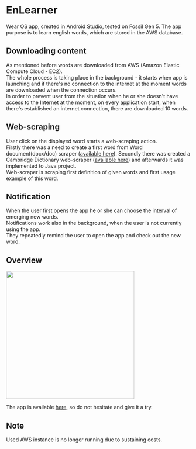 # EnLearner
Wear OS app, created in Android Studio, tested on Fossil Gen 5.
The app purpose is to learn english words, which are stored in the AWS database.


## Downloading content
As mentioned before words are downloaded from AWS (Amazon Elastic Compute Cloud - EC2). <br>
The whole process is taking place in the background - it starts when app is launching and if there's no connection to the internet at the moment words are downloaded when the connection occurs.<br>
In order to prevent user from the situation when he or she doesn't have access to the Internet at the moment, on every application start, when there's established an internet 
connection, there are downloaded 10 words.

## Web-scraping
User click on the displayed word starts a web-scraping action. <br>
Firstly there was a need to create a first word from Word document(docx/doc) scraper ([available here][1]).
Secondly there was created a Cambridge Dictionary web-scraper ([available here][2]) and afterwards it was implemented to Java project. <br>
Web-scraper is scraping first definition of given words and first usage example of this word.

## Notification
When the user first opens the app he or she can choose the interval of emerging new words. <br>
Notifications work also in the background, when the user is not currently using the app. <br>
They repeatedly remind the user to open the app and check out the new word.


## Overview
<img src="https://github.com/michsak/EnLearner/blob/master/overview/gif-overview.gif" width="350" height="350" />

The app is available [here][3], so do not hesitate and give it a try.

## Note
Used AWS instance is no longer running due to sustaining costs.

[1]: https://github.com/michsak/EnLearner/tree/master/first_word_scraper
[2]: https://github.com/michsak/EnLearner/tree/master/web_scraper
[3]: https://github.com/michsak/EnLearner/blob/master/apk%20build/EnLearner.apk
